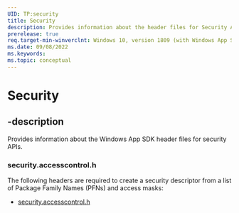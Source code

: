 ```yaml
---
UID: TP:security
title: Security
description: Provides information about the header files for Security APIs.
prerelease: true
req.target-min-winverclnt: Windows 10, version 1809 (with Windows App SDK 1.2 Preview 1 or later)
ms.date: 09/08/2022
ms.keywords: 
ms.topic: conceptual
---
```


# Security

## -description

Provides information about the Windows App SDK header files for security APIs.

### security.accesscontrol.h

The following headers are required to create a security descriptor from a list of Package Family Names (PFNs) and access masks:

* [security.accesscontrol.h](../security.accesscontrol/index.md)
